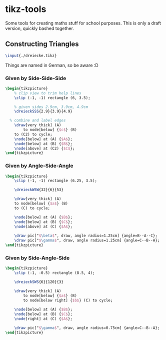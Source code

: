 # tikz-tools
Some tools for creating maths stuff for school purposes.
This is only a draft version, quickly bashed together.

## Constructing Triangles
```tex
\input{./dreiecke.tikz}
```

Things are named in German, so be aware :D 

### Given by Side-Side-Side
```tex
\begin{tikzpicture}
	% clip view to trim help lines
	\clip (-1, -1) rectangle (6, 3.5);

	% given sides 2.9cm, 3.9cm, 4.9cm
	\dreieckSSS{2.9}{3.9}{4.9}

  % combine and label edges
	\draw[very thick] (A)
		to node[below] {$c$} (B)
    to (C2) to cycle;
	\node[below] at (A) {$A$};
	\node[below] at (B) {$B$};
	\node[above] at (C2) {$C$};
\end{tikzpicture}
```

### Given by Angle-Side-Angle
```tex
\begin{tikzpicture}
	\clip (-1, -1) rectangle (6.25, 3.5);

	\dreieckWSW{32}{6}{53}

	\draw[very thick] (A)
  	to node[below] {$a$} (B)
    to (C) to cycle;

	\node[below] at (A) {$B$};
	\node[below] at (B) {$C$};
	\node[above] at (C) {$A$};
	
	\draw pic["$\beta$", draw, angle radius=1.25cm] {angle=B--A--C};
	\draw pic["$\gamma$", draw, angle radius=1.25cm] {angle=C--B--A};
\end{tikzpicture}
```

### Given by Side-Angle-Side
```tex
\begin{tikzpicture}
	\clip (-1, -0.5) rectangle (8.5, 4);

	\dreieckSWS{6}{120}{3}

	\draw[very thick] (A)
		to node[below] {$a$} (B)
		to node[below right] {$b$} (C) to cycle;
	
	\node[below] at (A) {$B$};
	\node[below] at (B) {$C$};
	\node[right] at (C) {$A$};

	\draw pic["$\gamma$", draw, angle radius=0.75cm] {angle=C--B--A};
\end{tikzpicture}
```
